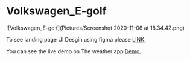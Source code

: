 # Volkswagen_E-golf




![Volkswagen_E-golf](Pictures/Screenshot 2020-11-06 at 18.34.42.png)

To see landing page UI Desgin using figma please [LINK.](https://www.scribd.com/document/483193371/volkswagen-E-GOLF-landing-page-UI)

You can see the live demo on The weather app [Demo.]( https://williamsilvaw07.github.io/Volkswagen_E-golf/.)
